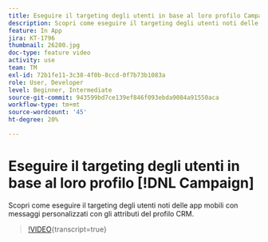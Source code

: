 ```yaml
---
title: Eseguire il targeting degli utenti in base al loro profilo Campaign
description: Scopri come eseguire il targeting degli utenti noti delle app mobili con messaggi personalizzati con gli attributi del profilo di gestione delle relazioni con i clienti.
feature: In App
jira: KT-1796
thumbnail: 26200.jpg
doc-type: feature video
activity: use
team: TM
exl-id: 72b1fe11-3c38-4f0b-8ccd-0f7b73b1083a
role: User, Developer
level: Beginner, Intermediate
source-git-commit: 943599bd7ce139ef846f093ebda9084a91550aca
workflow-type: tm+mt
source-wordcount: '45'
ht-degree: 20%

---
```


# Eseguire il targeting degli utenti in base al loro profilo [!DNL Campaign]

Scopri come eseguire il targeting degli utenti noti delle app mobili con messaggi personalizzati con gli attributi del profilo CRM.

>[!VIDEO](https://video.tv.adobe.com/v/328876?learn=on&captions=ita){transcript=true}

